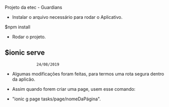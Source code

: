    
  Projeto da etec - Guardians


  * Instalar o arquivo necessário para rodar o Aplicativo.

  
  $npm install 

  
  * Rodar o projeto.
  

  $ionic serve 
-----------------------------------------------------------------
                  24/08/2019

* Algumas modificações foram feitas, para termos uma rota segura dentro da aplicão.

* Assim quando forem criar uma page, usem esse comando:
  
* "ionic g page tasks/page/nomeDaPágina".
